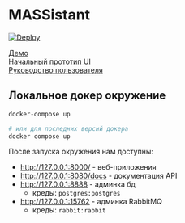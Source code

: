 # MASSistant

[![Deploy](https://github.com/Dungeon-MASSters/MASSistant/actions/workflows/deploy.yml/badge.svg)](https://github.com/Dungeon-MASSters/MASSistant/actions/workflows/deploy.yml)

[Демо](https://demo.dungeon-massters.pro)\
[Начальный прототип UI](https://www.figma.com/file/yKx3HPXASu692FvO7Bkio2/MASSistant?type=design&node-id=106%3A52&mode=design&t=3QVcwK66235eO7aL-1)\
[Руководство пользователя](https://github.com/Dungeon-MASSters/MASSistant/blob/main/massistant-web-app/README.md)
## Локальное докер окружение

```bash
docker-compose up

# или для последних версий докера
docker compose up
```

После запуска окружения нам доступны:

- http://127.0.0.1:8000/ - веб-приложения
- http://127.0.0.1:8080/docs - документация API
- http://127.0.0.1:8888 - админка бд
  - креды: `postgres:postgres`
- http://127.0.0.1:15762 - админка RabbitMQ
  - креды: `rabbit:rabbit`

